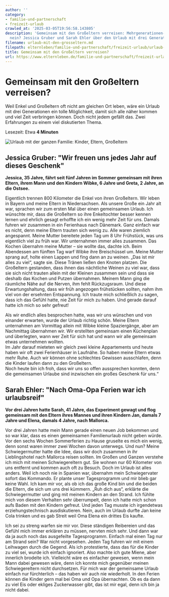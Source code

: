 ```yaml
---
author: ''
category:
- familie-und-partnerschaft
- freizeit-urlaub
crawled_at: '2025-03-05T19:56:58.143805'
description: 'Gemeinsam mit den Großeltern verreisen: Mehrgenerationen-Urlaub ja oder
  nein? Jessica Gruber und Sarah Ehler über den Urlaub mit drei Generationen.'
filename: urlaub-mit-den-grosseltern.md
filepath: elternleben/familie-und-partnerschaft/freizeit-urlaub/urlaub-mit-den-grosseltern.md
title: Gemeinsam mit den Großeltern verreisen?
url: https://www.elternleben.de/familie-und-partnerschaft/freizeit-urlaub/urlaub-mit-den-grosseltern/
---
```


#  Gemeinsam mit den Großeltern verreisen?

Weil Enkel und Großeltern oft nicht am gleichen Ort leben, wäre ein Urlaub mit
drei Generationen ein tolle Möglichkeit, damit sich alle näher kommen und viel
Zeit verbringen können. Doch nicht jedem gefällt das. Zwei Erfahrungen zu
einem viel diskutierten Thema.

Lesezeit: Etwa **4 Minuten**

![Urlaub mit der ganzen Familie: Kinder, Eltern,
Großeltern](/fileadmin/_processed_/b/d/csm_pro_u_con_Mehr_GenerationsUrlaub_85aea3e1e9.jpg)



##  Jessica Gruber: "Wir freuen uns jedes Jahr auf dieses Geschenk"

**Jessica, 35 Jahre, fährt seit fünf Jahren im Sommer gemeinsam mit ihren
Eltern, ihrem Mann und den Kindern Wibke, 6 Jahre und Greta, 2 Jahre, an die
Ostsee.**  
  
Eigentlich trennen 800 Kilometer die Enkel von ihren Großeltern. Wir leben in
Bayern und meine Eltern in Niedersachsen. Als unsere Große ein Jahr alt war,
sprachen wir zum ersten Mal über einen gemeinsamen Urlaub. Ich wünschte mir,
dass die Großeltern so ihre Enkeltochter besser kennen lernen und ehrlich
gesagt erhoffte ich ein wenig mehr Zeit für uns. Damals fuhren wir zusammen in
ein Ferienhaus nach Dänemark. Ganz einfach war es nicht, denn meine Eltern
trauten sich wenig zu. Alle waren ziemlich angespannt. Meine Mutter bereitete
jeden Tag um 8 Uhr Frühstück, was uns eigentlich viel zu früh war. Wir
unternahmen immer alles zusammen. Das Kochen übernahm meine Mutter – sie
wollte das, dachte ich. Beim Abendessen am fünften Tag warf Wibke ihre
Breischüssel um. Meine Mutter sprang auf, holte einen Lappen und fing dann an
zu weinen. „Das ist mir alles zu viel“, sagte sie. Diese Tränen ließen den
Knoten platzen. Die Großeltern gestanden, dass ihnen das nächtliche Weinen zu
viel war, dass sie sich nicht trauten allein mit der Kleinen zusammen sein und
dass sie deshalb das Kochen und Putzen übernahmen. Meinem Mann ging die
räumliche Nähe auf die Nerven, ihm fehlt Rückzugsraum. Und diese
Erwartungshaltung, dass wir früh angezogen frühstücken sollten, nahm ihm viel
von der ersehnten Entspannung. Ich traute mich schließlich zu sagen, dass ich
das Gefühl hatte, nie Zeit für mich zu haben. Und gerade darauf hatte ich mich
so sehr gefreut!  
  
Als wir endlich alles besprochen hatte, was wir uns wünschen und von einander
erwarten, wurde der Urlaub richtig schön. Meine Eltern unternahmen am
Vormittag allein mit Wibke kleine Spaziergänge, aber am Nachmittag übernahmen
wir. Wir erstellten gemeinsam einen Küchenplan und überlegten, wann wer Zeit
für sich hat und wann wir alle gemeinsam etwas unternehmen wollten.  
Im Jahr darauf mieteten wir gleich zwei kleine Appartements und heute haben
wir oft zwei Ferienhäuser in Laufnähe. So haben meine Eltern etwas mehr Ruhe.
Auch wir können ohne schlechtes Gewissen ausschlafen, denn die Kinder laufen
dann zu den Großeltern.  
Noch heute bin ich froh, dass wir uns so offen aussprechen konnten, denn die
gemeinsamen Urlaube sind inzwischen ein großes Geschenk für uns.“



##  Sarah Ehler: "Nach Oma-Opa Ferien war ich urlaubsreif"

**Vor drei Jahren hatte Sarah, 41 Jahre, das Experiment gewagt und flog
gemeinsam mit den Eltern ihres Mannes und ihren Kindern Jan, damals 7 Jahre
und Elena, damals 4 Jahre, nach Mallorca.**  
  
Vor drei Jahren hatte mein Mann gerade einen neuen Job bekommen und so war
klar, dass es einen gemeinsamen Familienurlaub nicht geben würde. Vor den
sechs Wochen Sommerferien zu Hause gruselte es mich ein wenig, denn sonst
waren immer zwei Wochen davon unterwegs. Und nun? Meine Schwiegermutter hatte
die Idee, dass wir doch zusammen in ihr Lieblingshotel nach Mallorca reisen
sollten. Im Großen und Ganzen verstehe ich mich mit meinen Schwiegereltern
gut. Sie wohnen nur 60 Kilometer von uns entfernt und kommen auch oft zu
Besuch. Doch im Urlaub ist alles anders. Weil ich noch nie in Spanien war,
übernahm mein Schwiegervater sofort das Kommando. Er plante unser
Tagesprogramm und mir blieb gar keine Wahl. Ich kam mir vor, als ob ich das
große Kind bin und die beiden die Eltern, die sich um uns drei kümmern. „Ruh
dich aus“, erklärte die Schwiegermutter und ging mit meinen Kindern an den
Strand. Ich fühlte mich von diesem Verhalten sehr überrumpelt, denn ich hatte
mich schon aufs Baden mit den Kindern gefreut. Und jeden Tag musste ich
irgendetwas erziehungstechnisch ausdiskutieren. Nein, auch im Urlaub durfte
Jan keine Cola trinken und es gab Streit weil Oma Elena ein drittes Eis
kaufte.  
  
Ich sei zu streng warfen sie mir vor. Diese ständigen Reibereien und das
Gefühl mich immer erklären zu müssen, nervten mich sehr. Und dann war da ja
auch noch das ausgefeilte Tagesprogramm. Einfach mal einen Tag nur am Strand
sein? War nicht vorgesehen. Jeden Tag fuhren wir mit einem Leihwagen durch die
Gegend. Als ich protestierte, dass das für die Kinder zu viel sei, wurde ich
einfach ignoriert. Also machte ich gute Miene, aber innerlich brodelte ich.
Vielleicht wäre es einfacher gewesen, wenn mein Mann dabei gewesen wäre, denn
ich konnte mich gegenüber meinen Schwiegereltern nicht durchsetzen. Für mich
war der gemeinsame Urlaub einfach nur fürchterlich – das haben wir auch nie
wiederholt. In den Ferien können die Kinder gern mal bei Oma und Opa
übernachten. Ob es da dann zu viel Eis oder ekliges Zuckerwasser gibt, das ist
mir egal, denn ich bin ja nicht dabei.

